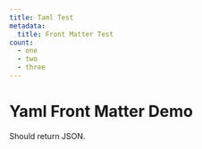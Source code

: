 ```yaml
---
title: Taml Test
metadata:
  title: Front Matter Test
count:
  - one
  - two
  - three
---
```


# Yaml Front Matter Demo

Should return JSON.

